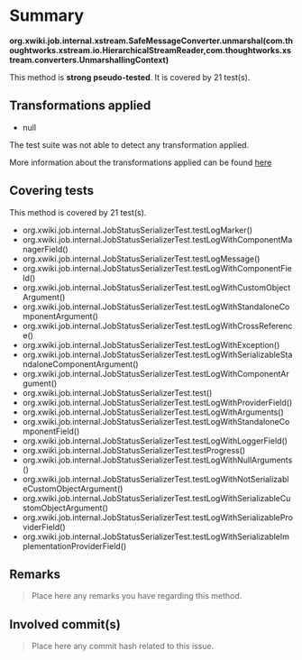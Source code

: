 # Summary
**org.xwiki.job.internal.xstream.SafeMessageConverter.unmarshal(com.thoughtworks.xstream.io.HierarchicalStreamReader,com.thoughtworks.xstream.converters.UnmarshallingContext)**

This method is **strong pseudo-tested**.
It is covered by 21 test(s). 


## Transformations applied

- null


The test suite was not able to detect any transformation applied.

More information about the transformations applied can be found [here](https://github.com/STAMP-project/pitest-descartes)

## Covering tests
This method is covered by 21 test(s).
* org.xwiki.job.internal.JobStatusSerializerTest.testLogMarker()
* org.xwiki.job.internal.JobStatusSerializerTest.testLogWithComponentManagerField()
* org.xwiki.job.internal.JobStatusSerializerTest.testLogMessage()
* org.xwiki.job.internal.JobStatusSerializerTest.testLogWithComponentField()
* org.xwiki.job.internal.JobStatusSerializerTest.testLogWithCustomObjectArgument()
* org.xwiki.job.internal.JobStatusSerializerTest.testLogWithStandaloneComponentArgument()
* org.xwiki.job.internal.JobStatusSerializerTest.testLogWithCrossReference()
* org.xwiki.job.internal.JobStatusSerializerTest.testLogWithException()
* org.xwiki.job.internal.JobStatusSerializerTest.testLogWithSerializableStandaloneComponentArgument()
* org.xwiki.job.internal.JobStatusSerializerTest.testLogWithComponentArgument()
* org.xwiki.job.internal.JobStatusSerializerTest.test()
* org.xwiki.job.internal.JobStatusSerializerTest.testLogWithProviderField()
* org.xwiki.job.internal.JobStatusSerializerTest.testLogWithArguments()
* org.xwiki.job.internal.JobStatusSerializerTest.testLogWithStandaloneComponentField()
* org.xwiki.job.internal.JobStatusSerializerTest.testLogWithLoggerField()
* org.xwiki.job.internal.JobStatusSerializerTest.testProgress()
* org.xwiki.job.internal.JobStatusSerializerTest.testLogWithNullArguments()
* org.xwiki.job.internal.JobStatusSerializerTest.testLogWithNotSerializableCustomObjectArgument()
* org.xwiki.job.internal.JobStatusSerializerTest.testLogWithSerializableCustomObjectArgument()
* org.xwiki.job.internal.JobStatusSerializerTest.testLogWithSerializableProviderField()
* org.xwiki.job.internal.JobStatusSerializerTest.testLogWithSerializableImplementationProviderField()


## Remarks
> Place here any remarks you have regarding this method.

## Involved commit(s)

> Place here any commit hash related to this issue.
